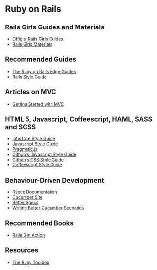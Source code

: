 # Ruby on Rails

## Rails Girls Guides and Materials

<ul>
<li><a href="http://guides.railsgirls.com/" title="Official Rails Girls Guides"  target="_blank">Official Rails Girls Guides</a></li>
<li><a href="https://kippt.com/railsgirls/rails-girls-materials" title="Rails Girls Materials" target="_blank">Rails Girls Materials</a></li>
</ul>


## Recommended Guides

<ul>
<li> <a href="http://edgeguides.rubyonrails.org" target="_blank" title="The Ruby on Rails Edge Guides">The Ruby on Rails Edge Guides</a> </li>
<li> <a href="https://github.com/bbatsov/rails-style-guide" target="_blank" title="Rails Style Guide">Rails Style Guide</a></li>
</ul>


## Articles on MVC

<ul>
<li><a href="http://rubysource.com/getting-started-with-mvc/" target="_blank">Getting Started with MVC</a></li>
</ul>

## HTML 5, Javascript, Coffeescript, HAML, SASS and SCSS

<ul>
<li><a href="https://github.com/bridgeutopia/interface-style-guide" target="_blank" title="Interface Style Guide">Interface Style Guide</a></li>
<li><a href="https://github.com/airbnb/javascript" target="_blank" title="Javascript Style Guide">Javascript Style Guide</a></li>
<li><a href="https://github.com/madrobby/pragmatic.js" target="_blank" title="Pragmatic.js">Pragmatic.js</a></li>
<li><a href="https://github.com/styleguide/javascript" target="_blank" title="Github's Javascript Style Guide">Github's Javascript Style Guide</a></li>
<li><a href="https://github.com/styleguide/css" target="_blank" title="Github's CSS Style Guide">Github's CSS Style Guide</a></li>
<li><a href="https://github.com/polarmobile/coffeescript-style-guide" target="_blank" title="Coffeescript Style Guide">Coffeescript Style Guide</a></li>
</ul>


## Behaviour-Driven Development

<ul>
<li><a href="https://www.relishapp.com/rspec" target="_blank">Rspec Documentation</a></li>
<li><a href="http://cukes.info/" target="_blank">Cucumber Site</a></li>
<li><a href="http://betterspecs.org/" target="_blank" title="Better Specs">Better Specs</a></li>
<li><a href="http://robots.thoughtbot.com/post/25650434584/writing-better-cucumber-scenarios-or-why-were" target="_blank" title="Better Cucumber Scenarios">Writing Better Cucumber Scenarios</a></li>
</ul>

## Recommended Books

<ul>
<li><a href="http://www.manning.com/katz" target="_blank" title="Rails 3 in Action">Rails 3 in Action</a></li>
</ul>


## Resources

<ul>
<li><a href="https://www.ruby-toolbox.com"  target="_blank" title="The Ruby Toolbox">The Ruby Toolbox</a></li>
</ul>

